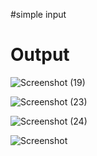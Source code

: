 
  #simple input 

# Output



![Screenshot (19)](https://user-images.githubusercontent.com/75328802/191755462-b6b2ddc0-e323-4472-b976-ee1d230ab419.png)




![Screenshot (23)](https://user-images.githubusercontent.com/75328802/191755505-1a1b2ef6-c301-402b-ba6a-4b0eb354c952.png)



![Screenshot (24)](https://user-images.githubusercontent.com/75328802/191755542-f20ad6f7-6178-4c02-bc8c-0fb7b21b3981.png)




![Screenshot](https://user-images.githubusercontent.com/75328802/191755578-69232eea-e832-41e4-acb8-f25f273fadef.png)
